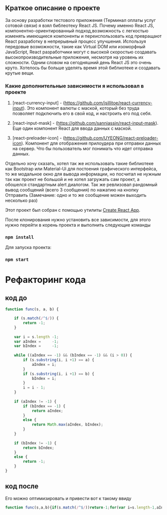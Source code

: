 ## Краткое описание о проекте
За основу разработки тестового приложения (Терминал оплаты услуг сотовой связи) я взял библеотеку React JS. Почему именно React JS, компонентно-ориентированный подход,возможность с легкостью изменять имеющиеся компоненты и переиспользовать код превращают React разработку в непрерывный процесс улучшения. Используя передовые возможности, такие как Virtual DOM или изоморфный JavaScript, React разработчики могут с высокой скоростью создавать высокопроизводительные приложения, несмотря на уровень их сложности. Одним словом на сегодняшний день React JS это очень круто. Хотелось бы больше уделять время этой библиотеке и создавать крутые вещи.

### Какие дополнительные зависимости я использовал в проекте
1) [react-currency-input] - (https://github.com/jsillitoe/react-currency-input). Это компонент валюты с маской, который без труда позволяет подключить его в свой код, и настроить его под себя.

2) [react-input-mask] - (https://github.com/sanniassin/react-input-mask). Еще один компонент React для ввода данных с маской.

2) [react-preloader-icon] - (https://github.com/UYEONG/react-preloader-icon). Компонент для отображения прилоудера при отправки данных на сервер. Что бы пользователь мог понимать что идет отправка данных.

Отдельно хочу сказать, хотел так же использовать такие библиотеке как Bootstrap или Material-Ui для постоения графического интерфейса, то же модальное окно для вывода информации, но посчитал не нужным так как проект не большой и не хотел загружать сам проект, а обошелся стандартным alert диалогом. 
Так же ревлизовал рандомный вывод сообщений (всего 3 сообщения) по нажатию на кнопку Отправить (Замечание: одно и то же сообщение можен выходить несколько раз)

Этот проект был собран с помощью утилиты [Create React App](https://github.com/facebookincubator/create-react-app).

После клонирования нужно установить все зависимости, для этого нужно перейти в корень проекта и выполнить следующие команды

### `npm install`

Для запуска проекта:
### `npm start`

# Рефакторинг кода

## код до

```javascript
function func(s, a, b) {

	if (s.match(/^$/)) {
		return -1;
	}
	
	var i = s.length -1;
	var aIndex =     -1;
	var bIndex =     -1;
	
	while ((aIndex == -1) && (bIndex == -1) && (i > 0)) {
	    if (s.substring(i, i +1) == a) {
	    	aIndex = i;
    	}
	    if (s.substring(i, i +1) == b) {
	    	bIndex = i;
    	}
	    i = i - 1;
	}
	
	if (aIndex != -1) {
	    if (bIndex == -1) {
	        return aIndex;
	    }
	    else {
	        return Math.max(aIndex, bIndex);
	    }
	}
	
	if (bIndex != -1) {
	    return bIndex;
	}
	else {
	    return -1;
	}
}
```

## код после

Его можно оптимизировать и привести вот к такому ввиду

```javascript
function func(s,a,b){if(s.match(/^$/))return-1;for(var i=s.length-1,aIndex=-1,bIndex=-1;-1==aIndex&&-1==bIndex&&i>0;)s.substring(i,i+1)==&&(aIndex=i),s.substring(i,i+1)==b&&(bIndex=i),i-=1;return-1!=aIndex?-1==bIndex?aIndex:Math.max(aIndex,bIndex):-1!=bIndex?bIndex:-1}
```